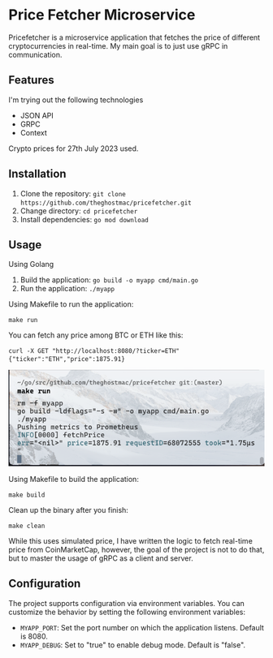 # Price Fetcher Microservice
Pricefetcher is a microservice application that fetches the price of different cryptocurrencies in real-time. 
My main goal is to just use gRPC in communication.

## Features
I'm trying out the following technologies
- JSON API
- GRPC
- Context

Crypto prices for 27th July 2023 used.

## Installation

1. Clone the repository: `git clone https://github.com/theghostmac/pricefetcher.git`
2. Change directory: `cd pricefetcher`
3. Install dependencies: `go mod download`

## Usage
Using Golang
1. Build the application: `go build -o myapp cmd/main.go`
2. Run the application: `./myapp`

Using Makefile to run the application:
```shell
make run
```
You can fetch any price among BTC or ETH like this:
```shell
curl -X GET "http://localhost:8080/?ticker=ETH"
{"ticker":"ETH","price":1875.91}
```
![Works](works.png)

Using Makefile to build the application:
```shell
make build
```
Clean up the binary after you finish:
```shell
make clean
```

While this uses simulated price, I have written the logic to fetch real-time price from
CoinMarketCap, however, the goal of the project is not to do that, but to master the
usage of gRPC as a client and server.

## Configuration

The project supports configuration via environment variables. You can customize the behavior by setting the following environment variables:

- `MYAPP_PORT`: Set the port number on which the application listens. Default is 8080.
- `MYAPP_DEBUG`: Set to "true" to enable debug mode. Default is "false".